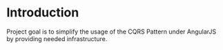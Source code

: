 # Introduction

Project goal is to simplify the usage of the CQRS Pattern under AngularJS by 
providing needed infrastructure.
